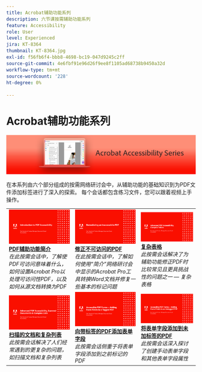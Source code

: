 ```yaml
---
title: Acrobat辅助功能系列
description: 六节课按需辅助功能系列
feature: Accessibility
role: User
level: Experienced
jira: KT-8364
thumbnail: KT-8364.jpg
exl-id: f56fb6f4-bbb8-4698-bc19-047d9245c2ff
source-git-commit: 4e6fbf91e96d26f9ee8f1105ad68738b9450a32d
workflow-type: tm+mt
source-wordcount: '228'
ht-degree: 0%

---
```


# Acrobat辅助功能系列

![Acrobat辅助功能系列图像](../assets/Hero_Accessibility.png)

在本系列由六个部分组成的按需网络研讨会中，从辅助功能的基础知识到为PDF文件添加标签进行了深入的探索。 每个会话都包含练习文件，您可以跟着视频上手操作。

<table style="table-layout:fixed">
<tr>
  <td>
    <a href="accessibilitysession1.md">
      <img alt="PDF辅助功能简介" src="../assets/Accessibilitysession1_1280.png" />
    </a>
    <div>
    <a href="accessibilitysession1.md"><strong>PDF辅助功能简介</strong></a>
    </div>
    <em>在此按需会话中，了解使PDF可访问意味着什么，如何设置Acrobat Pro以处理可访问性PDF，以及如何从源文档转换为PDF</em>
    <br>
  </td>
  <td>
    <a href="accessibilitysession2.md">
      <img alt="修正不可访问的PDF" src="../assets/Accessibilitysession2_1280.png" />
    </a>
    <div>
    <a href="accessibilitysession2.md"><strong>修正不可访问的PDF</strong></a>
    </div>
    <em>在此按需会话中，了解如何使用“简介”网络研讨会中显示的Acrobat Pro工具转换Word文档并修复一些基本的标记问题</em>
    <br>
  </td>  
  <td>
    <a href="accessibilitysession3.md">
      <img alt="复杂表格" src="../assets/Accessibilitysession3_1280.png" />
    </a>
    <div>
    <a href="accessibilitysession3.md"><strong>复杂表格</strong></a>
    </div>
    <em>此按需会话解决了为辅助功能修正PDF时比较常见且更具挑战性的问题之一 — 复杂表格</em>
    <br>
  </td>
</tr>
<tr>
  <td>
    <a href="accessibilitysession4.md">
      <img alt="扫描的文档和复杂列表" src="../assets/Accessibilitysession4_1280.png" />
    </a>
    <div>
    <a href="accessibilitysession4.md"><strong>扫描的文档和复杂列表</strong></a>
    </div>
    <em>此按需会话解决了人们经常遇到的更复杂的问题，如扫描文档和复杂列表</em>
    <br>
  </td>
  <td>
    <a href="accessibilitysession5.md">
      <img alt="向带标签的PDF添加表单字段" src="../assets/Accessibilitysession5_1280.png" />
    </a>
    <div>
    <a href="accessibilitysession5.md"><strong>向带标签的PDF添加表单字段</strong></a>
    </div>
    <em>此按需会话侧重于将表单字段添加到之前标记的PDF</em>
    <br>
  </td>  
  <td>
    <a href="accessibilitysession6.md">
      <img alt="将表单字段添加到未加标签的PDF" src="../assets/Accessibilitysession6_1280.png" />
    </a>
    <div>
    <a href="accessibilitysession6.md"><strong>将表单字段添加到未加标签的PDF</strong></a>
    </div>
    <em>此按需会话深入探讨了创建手动表单字段和其他表单字段属性</em>
    <br>
  </td> 
</tr>
</table>
